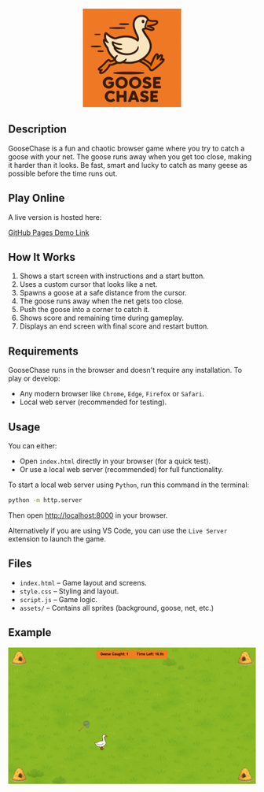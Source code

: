 <p align="center">
    <img src="logo.png" alt="GooseChase Logo" width="200"/>
</p>

## Description

GooseChase is a fun and chaotic browser game where you try to catch a goose with your net. The goose runs away when you get too close, making it harder than it looks. Be fast, smart and lucky to catch as many geese as possible before the time runs out.

## Play Online

A live version is hosted here:

[GitHub Pages Demo Link](https://feldherrweiprecht.github.io/GooseChase/)

## How It Works

1. Shows a start screen with instructions and a start button.
2. Uses a custom cursor that looks like a net.
3. Spawns a goose at a safe distance from the cursor.
4. The goose runs away when the net gets too close.
5. Push the goose into a corner to catch it.
6. Shows score and remaining time during gameplay.
7. Displays an end screen with final score and restart button.

## Requirements

GooseChase runs in the browser and doesn't require any installation. To play or develop:

- Any modern browser like `Chrome`, `Edge`, `Firefox` or `Safari`.
- Local web server (recommended for testing).

## Usage

You can either:

- Open `index.html` directly in your browser (for a quick test). 
- Or use a local web server (recommended) for full functionality.

To start a local web server using `Python`, run this command in the terminal:

```bash
python -m http.server
```

Then open [http://localhost:8000](http://localhost:8000) in your browser.

Alternatively if you are using VS Code, you can use the `Live Server` extension to launch the game.

## Files

- `index.html` – Game layout and screens.
- `style.css` – Styling and layout.
- `script.js` – Game logic.
- `assets/` – Contains all sprites (background, goose, net, etc.)

## Example

![Example Image](examples/example3.png)
